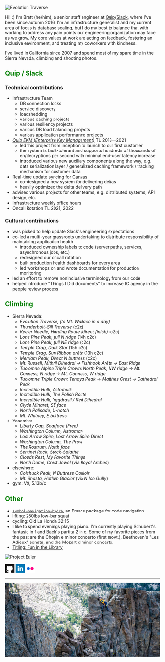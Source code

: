 ![Evolution Traverse](assets/images/DSC04719-2.jpg)

Hi! :) I'm Brett (he/him), a senior staff engineer at [Quip](https://quip.com/about)/[Slack](https://slack.com), where I've been since autumn 2016. I'm an infrastructure generalist and my current area of focus is database scaling, but I do my best to balance that with working to address any pain points our engineering organization may face as we grow. My core values at work are acting on feedback, fostering an inclusive environment, and treating my coworkers with kindness.

I've lived in California since 2007 and spend most of my spare time in the Sierra Nevada, climbing and [shooting photos](https://www.flickr.com/photos/194244949@N04/).

## <span style="color:green">Quip / Slack</span>

### Technical contributions

* Infrastructure Team
    * DB connection locks
    * service discovery
    * loadshedding
    * various caching projects
    * various resiliency projects
    * various DB load balancing projects
    * various application performance projects
* [_Quip EKM (Enterprise Key Management)_](https://quip.com/security) TL 2018—2021
    * led this project from inception to launch to our first customer
    * the system is fault-tolerant and supports hundreds of thousands of en/decryptions per second with minimal end-user latency increase
    * introduced various new auxiliary components along the way, e.g. data serialization layer / generalized caching framework / tracking mechanism for customer data
* Real-time update syncing for [Canvas](https://slack.com/blog/productivity/your-digital-hq-just-got-better-with-slack-canvas)
    * co-designed a new system for delivering deltas
    * heavily optimized the delta delivery path
* advised various projects for other teams, e.g. distributed systems, API design, etc.
* Infrastructure weekly office hours
* Oncall Rotation TL 2021, 2022

### Cultural contributions

* was picked to help update Slack's engineering expectations
* co-led a multi-year grassroots undertaking to distribute responsibility of maintaining application health
    * introduced ownership labels to code (server paths, services, asynchronous jobs, etc.)
    * redesigned our oncall rotation
    * built production health dashboards for every area
    * led workshops on and wrote documentation for production monitoring
* led an effort to remove noninclusive terminology from our code
* helped introduce "Things I Did documents" to increase IC agency in the people review process

## <span style="color:green">Climbing</span>

* Sierra Nevada:
    * _Evolution Traverse, (to Mt. Wallace in a day)_
    * _Thunderbolt–Sill Traverse_ (c2c)
    * _Keeler Needle, Harding Route (direct finish)_ (c2c)
    * _Lone Pine Peak, full N ridge_ (14h c2c)
    * _Lone Pine Peak, full NE ridge_ (c2c)
    * _Temple Crag, Dark Star_ (15h c2c)
    * _Temple Crag, Sun Ribbon arête_ (13h c2c)
    * _Merriam Peak, Direct N buttress_ (c2c)
    * _Mt. Russell, Mithril Dihedral -> Fishhook Arête -> East Ridge_
    * _Tuolomne Alpine Triple Crown: North Peak, NW ridge -> Mt. Conness, N ridge -> Mt. Conness, W ridge_
    * _Tuolomne Triple Crown: Tenaya Peak -> Matthes Crest -> Cathedral Peak_
    * _Incredible Hulk, Astrohulk_
    * _Incredible Hulk, The Polish Route_
    * _Incredible Hulk, Yggdrasil / Red Dihedral_
    * _Clyde Minaret, SE face_
    * _North Palisade, U-notch_
    * _Mt. Whitney, E buttress_
* Yosemite:
    * _Liberty Cap, Scarface (Free)_
    * _Washington Column, Astroman_
    * _Lost Arrow Spire, Lost Arrow Spire Direct_
    * _Washington Column, The Prow_
    * _The Rostrum, North face_
    * _Sentinel Rock, Steck-Salathé_
    * _Clouds Rest, My Favorite Things_
    * _North Dome, Crest Jewel_ (via _Royal Arches_)
* elsewhere:
    * _Colchuck Peak, N Buttress Couloir_
    * _Mt. Shasta, Hotlum Glacier_ (via _N Ice Gully_)
* gym: V9, 5.13b/c

## <span style="color:green">Other</span>

* [`symbol-navigation-hydra`](https://github.com/bgwines/symbol-navigation-hydra), an Emacs package for code navigation
* lifting: 250lbs low-bar squat
* cycling: Old La Honda 32:15
* I like to spend evenings playing piano. I'm currently playing Schubert's fantasie in f and Bach's partita 2 in c. Some of my favorite pieces from the past are the Chopin e minor concerto (first movt.), Beethoven's "Les Adieux" sonata, and the Mozart d minor concerto.
* [Titling: Fun in the Library](https://titling.tumblr.com)

![Project Euler](http://projecteuler.net/profile/bgwines.png)

<a href="http://www.github.com/bgwines"><img src="https://raw.githubusercontent.com/edent/SuperTinyIcons/master/images/svg/github.svg" alt="Github icon" width=30></a>
<a href="https://www.linkedin.com/in/brett-wines-496774221/"><img src="https://raw.githubusercontent.com/edent/SuperTinyIcons/master/images/svg/linkedin.svg" alt="LinkedIn icon" width=30></a>
<a href="https://www.flickr.com/people/194244949@N04/"><img src="https://raw.githubusercontent.com/edent/SuperTinyIcons/master/images/svg/flickr.svg" alt="Flickr icon" width=30></a>

---

![Sun Ribbon Arête, on Temple Crag](assets/images/sun-ribbon-2.jpg)
